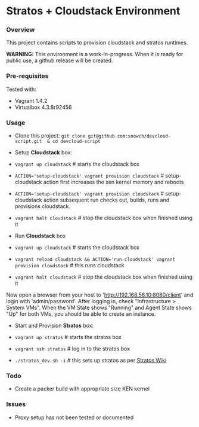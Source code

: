 Stratos + Cloudstack Environment
================================

### Overview

This project contains scripts to provision cloudstack and stratos runtimes.

**WARNING:** This environment is a work-in-progress.  When it is ready for public use, a github release will be created.

### Pre-requisites

Tested with:

- Vagrant 1.4.2
- Virtualbox 4.3.8r92456

### Usage

- Clone this project: ```git clone git@github.com:snowch/devcloud-script.git  & cd devcloud-script```

- Setup **Cloudstack** box:

 - ```vagrant up cloudstack``` # starts the cloudstack box
 - ```ACTION='setup-cloudstack' vagrant provision cloudstack``` # setup-cloudstack action first increases the xen kernel memory and reboots
 - ```ACTION='setup-cloudstack' vagrant provision cloudstack``` # setup-cloudstack action subsequent run checks out, builds, runs and provisions cloudstack. 
 - ```vagrant halt cloudstack``` # stop the cloudstack box when finished using it

- Run **Cloudstack** box

 - ```vagrant up cloudstack``` # starts the cloudstack box
 - ```vagrant reload cloudstack && ACTION='run-cloudstack' vagrant provision cloudstack``` # this runs cloudstack
 - ```vagrant halt cloudstack``` # stop the cloudstack box when finished using it

Now open a browser from your host to 'http://192.168.56.10:8080/client' and login with 'admin/password'. After logging in, check "Infrastructure > System VMs".  When the VM State shows "Running" and Agent State shows "Up" for both VMs, you should be able to create an instance.

- Start and Provision **Stratos** box:

 - ```vagrant up stratos``` # starts the stratos box
 - ```vagrant ssh stratos``` # log in to the stratos box
 - ```./stratos_dev.sh -i``` # this sets up stratos as per [Stratos Wiki]( https://cwiki.apache.org/confluence/display/STRATOS/4.0.0+Installation+Guide)

### Todo

- Create a packer build with appropriate size XEN kernel

### Issues

- Proxy setup has not been tested or documented
